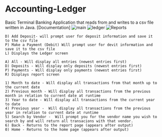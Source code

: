 # Accounting-Ledger
Basic Terminal Banking Application that reads from and writes to a csv file written in Java.
[Documentation]
![main](https://github.com/AlexNikitin0/Accounting-Ledger/assets/52762880/836ebd8a-8f5c-44c5-9867-5e5508aec93e)
![ledger](https://github.com/AlexNikitin0/Accounting-Ledger/assets/52762880/0d1d203c-63c7-4586-82e5-c30fa0ebc2b5)
 ![Reports](https://github.com/AlexNikitin0/Accounting-Ledger/assets/52762880/aef7bfb7-85f0-4cac-839b-7c816082468b)

    D) Add Deposit- will prompt user for deposit information and save it to the csv file
    P) Make a Payment (Debit) Will prompt user for devit information and save it to the csv file
    L) Displays the Ledger screen
    
    A) All - Will display all entries (newest entries first)
    D) Deposits - Will display only deposits (newest entries first)
    P) Payments - Will display only payments (newest entries first)
    R) Displays report screen
   
    1) Month to date - Will display all transactions from that month up to the current date
    2) Previous month - Will display all transactions from the previous month in relation to current date at runtime
    3) Year to date - Will display all transactions from the current year to date
    4) Previous year -  Will display all transactions from the previous year in relation to current date at runtime
    5) Search by Vendor -  Will prompt you for the vendor name you wish to search by and will return all transacions with that vendor.
    6) Back - Returns to the report page (appears after output)
    0) Home - Returns to the home page (appears after output)
    

